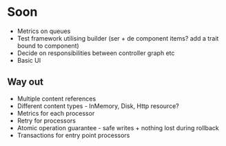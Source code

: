 # Soon
* Metrics on queues
* Test framework utilising builder (ser + de component items? add a trait bound to component)
* Decide on responsibilities between controller graph etc
* Basic UI

## Way out

* Multiple content references
* Different content types - InMemory, Disk, Http resource?
* Metrics for each processor
* Retry for processors
* Atomic operation guarantee - safe writes + nothing lost during rollback
* Transactions for entry point processors